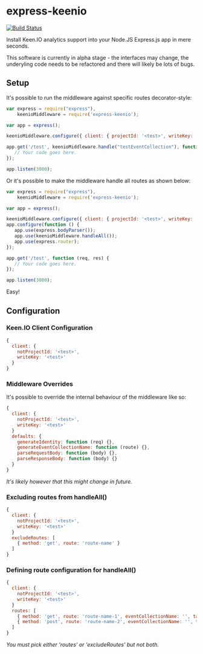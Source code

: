 express-keenio
==============

[![Build Status](https://travis-ci.org/sebinsua/express-keenio.png)](https://travis-ci.org/sebinsua/express-keenio)

Install Keen.IO analytics support into your Node.JS Express.js app in mere seconds.

This software is currently in alpha stage - the interfaces may change, the underyling code needs to be refactored and there will likely be lots of bugs.

Setup
-----

It's possible to run the middleware against specific routes decorator-style:

```javascript
var express = require("express"),
    keenioMiddleware = require('express-keenio');

var app = express();

keenioMiddleware.configure({ client: { projectId: '<test>', writeKey: '<test>'} });

app.get('/test', keenioMiddleware.handle("testEventCollection"), function (req, res) {
   // Your code goes here.
});

app.listen(3000);
```

Or it's possible to make the middleware handle all routes as shown below:

```javascript
var express = require("express"),
    keenioMiddleware = require('express-keenio');

var app = express();

keenioMiddleware.configure({ client: { projectId: '<test>', writeKey: '<test>'} });
app.configure(function () {
   app.use(express.bodyParser());
   app.use(keenioMiddleware.handleAll());
   app.use(express.router);
});

app.get('/test', function (req, res) {
   // Your code goes here.
});

app.listen(3000);
```

Easy!

Configuration
-------------

### Keen.IO Client Configuration

```javascript
{
  client: {
    notProjectId: '<test>',
    writeKey: '<test>'
  }
}
```

### Middleware Overrides

It's possible to override the internal behaviour of the middleware like so:

```javascript
{
  client: {
    notProjectId: '<test>',
    writeKey: '<test>'
  }
  defaults: {
    generateIdentity: function (req) {},
    generateEventCollectionName: function (route) {},
    parseRequestBody: function (body) {},
    parseResponseBody: function (body) {}
  }
}
```

*It's likely however that this might change in future.*

### Excluding routes from handleAll()

```javascript
{
  client: {
    notProjectId: '<test>',
    writeKey: '<test>'
  }
  excludeRoutes: [
    { method: 'get', route: 'route-name' }
  ]
}
```

### Defining route configuration for handleAll()

```javascript
{
  client: {
    notProjectId: '<test>',
    writeKey: '<test>'
  }
  routes: [
    { method: 'get', route: 'route-name-1', eventCollectionName: '', tag: '' },
    { method: 'post', route: 'route-name-2', eventCollectionName: '', tag: '' }
  ]
}
```

*You must pick either 'routes' or 'excludeRoutes' but not both.*
